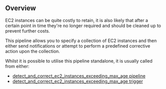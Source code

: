 ## Overview

EC2 instances can be quite costly to retain, it is also likely that after a certain point in time they're no longer required and should be cleaned up to prevent further costs.

This pipeline allows you to specify a collection of EC2 instances and then either send notifications or attempt to perform a predefined corrective action upon the collection.

Whilst it is possible to utilise this pipeline standalone, it is usually called from either:
- [detect_and_correct_ec2_instances_exceeding_max_age pipeline](https://hub.flowpipe.io/mods/turbot/aws_thrifty/pipelines/aws_thrifty.pipeline.detect_and_correct_ec2_instances_exceeding_max_age)
- [detect_and_correct_ec2_instances_exceeding_max_age trigger](https://hub.flowpipe.io/mods/turbot/aws_thrifty/triggers/aws_thrifty.trigger.query.detect_and_correct_ec2_instances_exceeding_max_age)